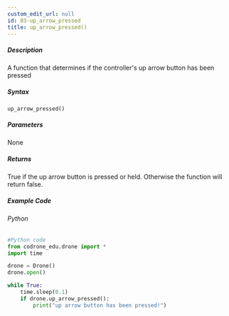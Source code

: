 ```yaml
---
custom_edit_url: null
id: 03-up_arrow_pressed
title: up_arrow_pressed()
---
```


##### Description

A function that determines if the controller's up arrow button has been pressed

##### Syntax
```up_arrow_pressed()```


##### Parameters

None

##### Returns

True if the up arrow button is pressed or held. Otherwise the function will return false.

##### Example Code
###### Python
```python
#Python code
from codrone_edu.drone import *
import time

drone = Drone()
drone.open()

while True:
    time.sleep(0.1)
    if drone.up_arrow_pressed():
        print("up arrow button has been pressed!")

```